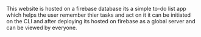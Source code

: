 This website is hosted on a firebase database 
its a simple to-do list app which helps the user remember thier tasks and act on it
it can be initiated on the CLI and after deploying its hosted on firebase as a global server and can be viewed by everyone.
